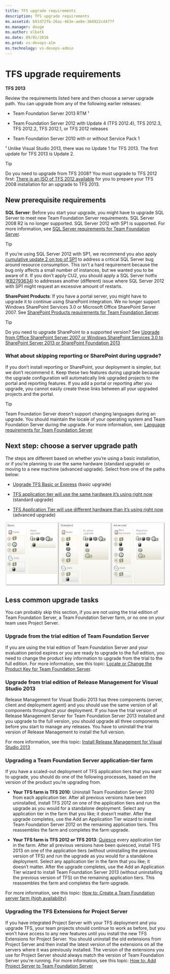 ```yaml
---
title: TFS upgrade requirements
description: TFS upgrade requirements
ms.assetid: b91d72fb-26ac-463e-ae8e-364922cd477f
ms.manager: douge
ms.author: elbatk
ms.date: 09/01/2016
ms.prod: vs-devops-alm
ms.technology: vs-devops-admin
---
```


# TFS upgrade requirements

**TFS 2013**

Review the requirements listed here and then choose a server upgrade path. You can upgrade from any of the following earlier releases:

-   Team Foundation Server 2013 RTM ¹

-   Team Foundation Server 2012 with Update 4 (TFS 2012.4), TFS 2012.3, TFS 2012.2, TFS 2012.1, or TFS 2012 releases

-   Team Foundation Server 2010 with or without Service Pack 1

¹ Unlike Visual Studio 2013, there was no Update 1 for TFS 2013. The first update for TFS 2013 is Update 2.

> [!TIP]
> Do you need to upgrade from TFS 2008? You must upgrade to TFS 2012 first: [There is an ISO of TFS 2012 available](http://go.microsoft.com/fwlink?linkid=255990) for you to prepare your TFS 2008 installation for an upgrade to TFS 2013.

## New prerequisite requirements

**SQL Server**: Before you start your upgrade, you might have to upgrade SQL Server to meet new Team Foundation Server requirements. SQL Server 2008 R2 is no longer supported. SQL Server 2012 with SP1 is supported. For more information, see [SQL Server requirements for Team Foundation Server](../../requirements.md#sql-server).

> [!TIP]
> If you’re using SQL Server 2012 with SP1, we recommend you also apply [cumulative update 2 on top of SP1](http://support.microsoft.com/kb/2790947) to address a critical SQL Server bug around resource consumption. This isn’t a hard requirement because the bug only affects a small number of instances, but we wanted you to be aware of it. If you don’t apply CU2, you should apply a SQL Server hotfix ([KB2793634](http://support.microsoft.com/kb/2793634)) to addresses another (different) issue where SQL Server 2012 with SP1 might request an excessive amount of restarts.

**SharePoint Products**: If you have a portal server, you might have to upgrade it to continue using SharePoint integration. We no longer support Windows SharePoint Services 3.0 or Microsoft Office SharePoint Server 2007. See [SharePoint Products requirements for Team Foundation Server](../../requirements.md#sharepoint).

> [!TIP]
> Do you need to upgrade SharePoint to a supported version? See [Upgrade from Office SharePoint Server 2007 or Windows SharePoint Services 3.0 to SharePoint Server 2013 or SharePoint Foundation 2013](https://technet.microsoft.com/library/ee947141.aspx)

### What about skipping reporting or SharePoint during upgrade?

If you don’t install reporting or SharePoint, your deployment is simpler, but we don’t recommend it. Keep these two features during upgrade because the upgrade configuration will automatically link upgraded projects to the portal and reporting features. If you add a portal or reporting after you upgrade, you cannot easily create these links between all your upgraded projects and the portal.

> [!TIP]
> Team Foundation Server doesn’t support changing languages during an upgrade. You should maintain the locale of your operating system and Team Foundation Server during the upgrade. For more information, see: [Language requirements for Team Foundation Server](../../requirements.md#languages)

## Next step: choose a server upgrade path

The steps are different based on whether you’re using a basic installation, or if you’re planning to use the same hardware (standard upgrade) or moving to a new machine (advanced upgrade). Select from one of the paths below:

-    [Upgrade TFS Basic or Express](../express.md)  (basic upgrade)

-    [TFS application tier will use the same hardware it’s using right now](same-app-tier-hardware.md)  (standard upgrade)

-    [TFS Application Tier will use different hardware than it’s using right now](new-app-tier-hardware.md)  (advanced upgrade)

![TFS server upgrade choices](../../install/_img/ic612461.png)

## Less common upgrade tasks

You can probably skip this section, if you are not using the trial edition of Team Foundation Server, a Team Foundation Server farm, or no one on your team uses Project Server.

### Upgrade from the trial edition of Team Foundation Server

If you are using the trial edition of Team Foundation Server and your evaluation period expires or you are ready to upgrade to the full edition, you need to change the product key information to upgrade from the trial to the full edition. For more information, see this topic: [Locate or Change the Product Key for Team Foundation Server](../change-product-key.md).

### Upgrade from trial edition of Release Management for Visual Studio 2013

Release Management for Visual Studio 2013 has three components (server, client and deployment agent) and you should use the same version of all components throughout your deployment. If you have the trial version of Release Management Server for Team Foundation Server 2013 installed and you upgrade to the full version, you should upgrade all three components before you start to manage any releases. You have to uninstall the trial version of Release Management to install the full version.

For more information, see this topic: [Install Release Management for Visual Studio 2013](https://msdn.microsoft.com/en-us/library/dn593700%28v=vs.120%29.aspx)

### Upgrading a Team Foundation Server application-tier farm

If you have a scaled-out deployment of TFS application tiers that you want to upgrade, you should do one of the following processes, based on the version of the product you’re upgrading from.

-   **Your TFS farm is TFS 2010**: Uninstall Team Foundation Server 2010 from each application tier. After all previous versions have been uninstalled, install TFS 2012 on one of the application tiers and run the upgrade as you would for a standalone deployment. Select any application tier in the farm that you like; it doesn’t matter. After the upgrade completes, use the Add an Application Tier wizard to install Team Foundation Server 2012 on the remaining application tiers. This reassembles the farm and completes the farm upgrade.

-   **Your TFS farm is TFS 2012 or TFS 2013**: [Quiesce](../../command-line/tfsservicecontrol-cmd.md) every application tier in the farm. After all previous versions have been quiesced, install TFS 2013 on one of the application tiers (without uninstalling the previous version of TFS) and run the upgrade as you would for a standalone deployment. Select any application tier in the farm that you like; it doesn’t matter. After the upgrade completes, use the Add an Application Tier wizard to install Team Foundation Server 2013 (without uninstalling the previous version of TFS) on the remaining application tiers. This reassembles the farm and completes the farm upgrade.

For more information, see this topic: [How to: Create a Team Foundation server farm (high availability)](../../install/create-tfs-farm.md)

### Upgrading the TFS Extensions for Project Server

If you have integrated Project Server with your TFS deployment and you upgrade TFS, your team projects should continue to work as before, but you won’t have access to any new features until you install the new TFS Extensions for Project Server. You should uninstall the old extensions from Project Server and then install the latest version of the extensions on all the servers where it was previously installed. The version of the extensions you use for Project Server should always match the version of Team Foundation Server you’re running. For more information, see this topic: [How to: Add Project Server to Team Foundation Server](https://msdn.microsoft.com/en-us/library/hh548139(v=vs.120).aspx )
